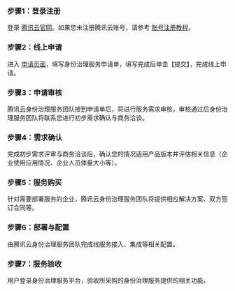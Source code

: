 ### 步骤1：登录注册

登录 [腾讯云官网](https://cloud.tencent.com/)。如果您未注册腾讯云账号，请参考 [账号注册教程](https://www.qcloud.com/document/product/378/8415)。

### 步骤2：线上申请

进入 [申请页面](https://cloud.tencent.com/apply/p/uyb1jpba0mm)，填写身份治理服务申请单，填写完成后单击【提交】，完成线上申请。

### 步骤3：申请审核

腾讯云身份治理服务团队接到申请单后，将进行服务需求审核，审核通过后身份治理服务团队将联系您进行初步需求确认与商务洽谈。

### 步骤4：需求确认

完成初步需求评审与商务洽谈后，确认您的情况适用产品版本并评估相关信息（企业使用应用情况、企业人员体量大小等）。

### 步骤5：服务购买

针对需要部署服务的企业，腾讯云身份治理服务团队将提供相应解决方案、双方签订合同等。

### 步骤6：部署与配置

由腾讯云身份治理服务团队完成线服务接入、集成等相关配置。

### 步骤7：服务验收

用户登录身份治理服务平台，验收所采购的身份治理服务提供的相关功能。
